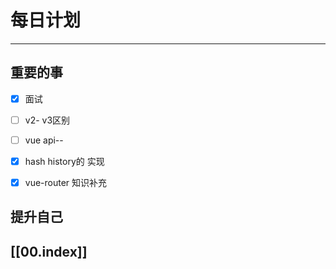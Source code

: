 
# 每日计划
---
## 重要的事

- [x]  面试
- [ ]  v2- v3区别
- [ ]  vue api--
- [x]  hash  history的 实现
- [x]  vue-router 知识补充



## 提升自己

  



## [[00.index]]










